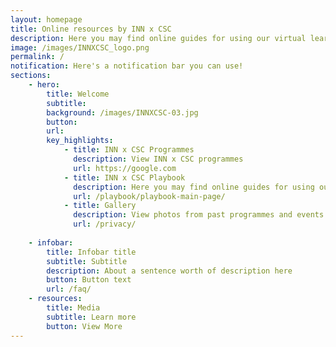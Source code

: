 ```yaml
---
layout: homepage
title: Online resources by INN x CSC
description: Here you may find online guides for using our virtual learning studios, green room, and a playbook of ideas for face-to-face and virtual facilitation. 
image: /images/INNXCSC_logo.png
permalink: /
notification: Here's a notification bar you can use!
sections:
    - hero:
        title: Welcome
        subtitle: 
        background: /images/INNXCSC-03.jpg
        button:
        url:
        key_highlights:
            - title: INN x CSC Programmes
              description: View INN x CSC programmes
              url: https://google.com
            - title: INN x CSC Playbook
              description: Here you may find online guides for using our virtual learning studios, green room, and a playbook of ideas for face-to-face and virtual facilitation.
              url: /playbook/playbook-main-page/
            - title: Gallery
              description: View photos from past programmes and events
              url: /privacy/
              
    - infobar:
        title: Infobar title
        subtitle: Subtitle
        description: About a sentence worth of description here
        button: Button text
        url: /faq/
    - resources:
        title: Media
        subtitle: Learn more
        button: View More
---
```

